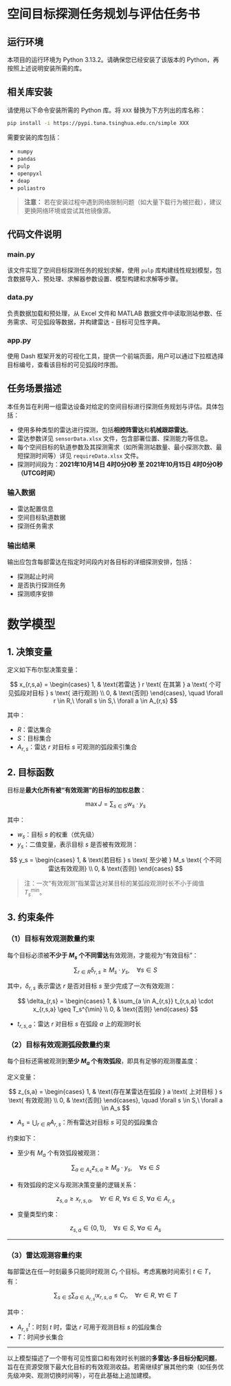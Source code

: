 # 空间目标探测任务规划与评估任务书

## 运行环境
本项目的运行环境为 Python 3.13.2。请确保您已经安装了该版本的 Python，再按照上述说明安装所需的库。

## 相关库安装

请使用以下命令安装所需的 Python 库。将 `XXX` 替换为下方列出的库名称：

```bash
pip install -i https://pypi.tuna.tsinghua.edu.cn/simple XXX
```

需要安装的库包括：

- `numpy`
- `pandas`
- `pulp`
- `openpyxl`
- `deap`
- `poliastro`

> **注意：** 若在安装过程中遇到网络限制问题（如大量下载行为被拦截），建议更换网络环境或尝试其他镜像源。

## 代码文件说明
### main.py
该文件实现了空间目标探测任务的规划求解，使用 `pulp` 库构建线性规划模型，包含数据导入、预处理、求解器参数设置、模型构建和求解等步骤。

### data.py
负责数据加载和预处理，从 Excel 文件和 MATLAB 数据文件中读取测站参数、任务需求、可见弧段等数据，并构建雷达 - 目标可见性字典。

### app.py
使用 Dash 框架开发的可视化工具，提供一个前端页面，用户可以通过下拉框选择目标编号，查看该目标的可见弧段时序图。

## 任务场景描述

本任务旨在利用一组雷达设备对给定的空间目标进行探测任务规划与评估。具体包括：

- 使用多种类型的雷达进行探测，包括**相控阵雷达**和**机械跟踪雷达**。
- 雷达参数详见 `sensorData.xlsx` 文件，包含部署位置、探测能力等信息。
- 每个空间目标的轨道参数及其探测需求（如所需测站数量、最小探测次数、最短探测时间等）详见 `requireData.xlsx` 文件。
- 探测时间段为：**2021年10月14日 4时0分0秒 至 2021年10月15日 4时0分0秒（UTCG时间）**

### 输入数据

- 雷达配置信息
- 空间目标轨道数据
- 探测任务需求

### 输出结果

输出应包含每部雷达在指定时间段内对各目标的详细探测安排，包括：

- 探测起止时间
- 是否执行探测任务
- 探测顺序安排

# 数学模型

## 1. 决策变量

定义如下布尔型决策变量：

$$
x_{r,s,a} = 
\begin{cases}
1, & \text{若雷达 } r \text{ 在其第 } a \text{ 个可见弧段对目标 } s \text{ 进行观测} \\
0, & \text{否则}
\end{cases}, \quad \forall r \in R,\ \forall s \in S,\ \forall a \in A_{r,s}
$$

其中：

* $R$：雷达集合
* $S$：目标集合
* $A_{r,s}$：雷达 $r$ 对目标 $s$ 可观测的弧段索引集合

## 2. 目标函数

目标是**最大化所有被“有效观测”的目标的加权总数**：

$$
\max J = \sum_{s \in S} w_s \cdot y_s
$$

其中：

* $w_s$：目标 $s$ 的权重（优先级）
* $y_s$：二值变量，表示目标 $s$ 是否被有效观测：

$$
y_s = 
\begin{cases}
1, & \text{若目标 } s \text{ 至少被 } M_s \text{ 个不同雷达有效观测} \\
0, & \text{否则}
\end{cases}
$$

> 注：一次“有效观测”指某雷达对某目标的某弧段观测时长不小于阈值 $T_s^{\min}$。

## 3. 约束条件

### （1）目标有效观测数量约束

每个目标必须被**不少于 $M_s$ 个不同雷达**有效观测，才能视为“有效目标”：

$$
\sum_{r \in R} \delta_{r,s} \geq M_s \cdot y_s, \quad \forall s \in S
$$

其中，$\delta_{r,s}$ 表示雷达 $r$ 是否对目标 $s$ 至少完成了一次有效观测：

$$
\delta_{r,s} = 
\begin{cases}
1, & \sum_{a \in A_{r,s}} t_{r,s,a} \cdot x_{r,s,a} \geq T_s^{\min} \\
0, & \text{否则}
\end{cases}
$$

* $t_{r,s,a}$：雷达 $r$ 对目标 $s$ 在弧段 $a$ 上的观测时长

### （2）目标有效观测弧段数量约束

每个目标还需被观测到**至少 $M_a$ 个有效弧段**，即具有足够的观测覆盖度：

定义变量：

$$
z_{s,a} = 
\begin{cases}
1, & \text{存在某雷达在弧段 } a \text{ 上对目标 } s \text{ 有效观测} \\
0, & \text{否则}
\end{cases}, \quad \forall s \in S,\ \forall a \in A_s
$$

* $A_s = \bigcup_{r \in R} A_{r,s}$：所有雷达对目标 $s$ 可见的弧段集合

约束如下：

* 至少有 $M_a$ 个有效弧段被观测：

$$
\sum_{a \in A_s} z_{s,a} \geq M_a \cdot y_s, \quad \forall s \in S
$$

* 有效弧段的定义与观测决策变量的逻辑关系：

$$
z_{s,a} \geq x_{r,s,a}, \quad \forall r \in R,\ \forall s \in S,\ \forall a \in A_{r,s}
$$

* 变量类型约束：

$$
z_{s,a} \in \{0,1\}, \quad \forall s \in S,\ \forall a \in A_s
$$

---

### （3）雷达观测容量约束

每部雷达在任一时刻最多只能同时观测 $C_r$ 个目标。考虑离散时间索引 $t \in T$，有：

$$
\sum_{s \in S} \sum_{a \in A_{r,s}^t} x_{r,s,a} \leq C_r, \quad \forall r \in R,\ \forall t \in T
$$

其中：

* $A_{r,s}^t$：时刻 $t$ 时，雷达 $r$ 可用于观测目标 $s$ 的弧段集合
* $T$：时间步长集合

---

以上模型描述了一个带有可见性窗口和有效时长判据的**多雷达-多目标分配问题**，旨在在资源受限下最大化目标的有效观测收益。若需继续扩展其他约束（如任务优先级冲突、观测切换时间等），可在此基础上追加建模。


